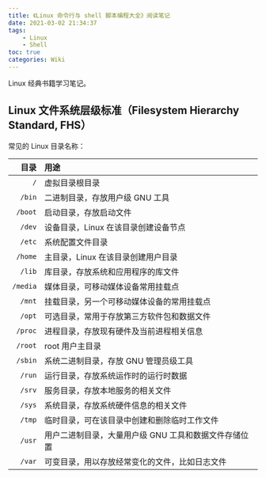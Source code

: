 ```yaml
---
title: 《Linux 命令行与 shell 脚本编程大全》阅读笔记
date: 2021-03-02 21:34:37
tags:
    - Linux
    - Shell
toc: true
categories: Wiki
---
```


Linux 经典书籍学习笔记。

<!-- more -->

## Linux 文件系统层级标准（Filesystem Hierarchy Standard, FHS）

常见的 Linux 目录名称：

| 目录     | 用途                                                  |
| --:      | :--                                                   |
| `/`      | 虚拟目录根目录                                        |
| `/bin`   | 二进制目录，存放用户级 GNU 工具                       |
| `/boot`  | 启动目录，存放启动文件                                |
| `/dev`   | 设备目录，Linux 在该目录创建设备节点                  |
| `/etc`   | 系统配置文件目录                                      |
| `/home`  | 主目录，Linux 在该目录创建用户目录                    |
| `/lib`   | 库目录，存放系统和应用程序的库文件                    |
| `/media` | 媒体目录，可移动媒体设备常用挂载点                    |
| `/mnt`   | 挂载目录，另一个可移动媒体设备的常用挂载点            |
| `/opt`   | 可选目录，常用于存放第三方软件包和数据文件            |
| `/proc`  | 进程目录，存放现有硬件及当前进程相关信息              |
| `/root`  | root 用户主目录                                       |
| `/sbin`  | 系统二进制目录，存放 GNU 管理员级工具                 |
| `/run`   | 运行目录，存放系统运作时的运行时数据                  |
| `/srv`   | 服务目录，存放本地服务的相关文件                      |
| `/sys`   | 系统目录，存放系统硬件信息的相关文件                  |
| `/tmp`   | 临时目录，可在该目录中创建和删除临时工作文件          |
| `/usr`   | 用户二进制目录，大量用户级 GNU 工具和数据文件存储位置 |
| `/var`   | 可变目录，用以存放经常变化的文件，比如日志文件        |
